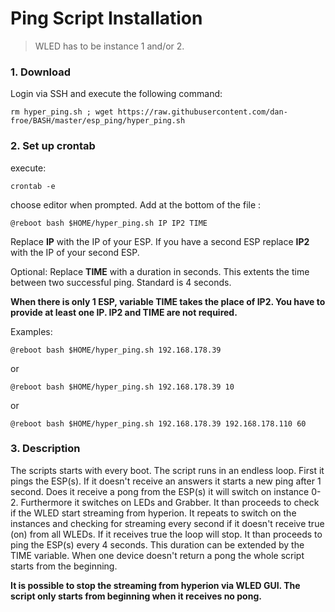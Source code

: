 # Ping Script Installation

> WLED has to be instance 1 and/or 2.

### 1. Download
Login via SSH and execute the following command:

<pre><code>rm hyper_ping.sh ; wget https://raw.githubusercontent.com/dan-froe/BASH/master/esp_ping/hyper_ping.sh</code></pre>

### 2. Set up crontab
execute: <pre><code>crontab -e</code></pre>
choose editor when prompted.
Add at the bottom of the file :

<pre><code>@reboot bash $HOME/hyper_ping.sh IP IP2 TIME</code></pre>

Replace **IP** with the IP of your ESP.
If you have a second ESP replace **IP2** with the IP of your second ESP.

Optional: Replace **TIME** with a duration in seconds. This extents the time between two successful ping. Standard is 4 seconds. 

**When there is only 1 ESP, variable TIME takes the place of IP2.
You have to provide at least one IP. IP2 and TIME are not required.**

Examples:

<pre><code>@reboot bash $HOME/hyper_ping.sh 192.168.178.39</code></pre>

or

<pre><code>@reboot bash $HOME/hyper_ping.sh 192.168.178.39 10</code></pre>

or

<pre><code>@reboot bash $HOME/hyper_ping.sh 192.168.178.39 192.168.178.110 60</code></pre>

### 3. Description 
The scripts starts with every boot. The script runs in an endless loop. 
First it pings the ESP(s). If it doesn't receive an answers it starts a new ping after 1 second. 
Does it receive a pong from the ESP(s) it will switch on instance 0-2. Furthermore it switches on LEDs and Grabber. It than proceeds to check if the WLED start streaming from hyperion. It repeats to switch on the instances and checking for streaming every second if it doesn't receive true (on) from all WLEDs. 
If it receives true the loop will stop. It than proceeds to ping the ESP(s) every 4 seconds. This duration can be extended by the TIME variable. When one device doesn't return a pong the whole script starts from the beginning. 

**It is possible to stop the streaming from hyperion via WLED GUI. The script only starts from beginning when it receives no pong.**
